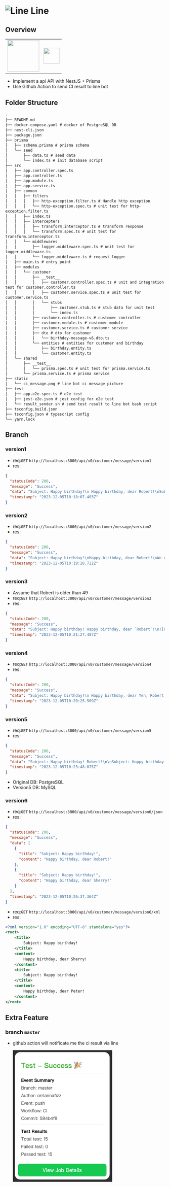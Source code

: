 # ![Line](https://line.me/static/c5bc5abac963fd619ec6d22240641a90/621c6/icon-line.png) Line

## Overview

<table>
  <tr>
    <td align="center" valign="middle">
      <img src="https://nestjs.com/img/logo_text.svg" width="100" height="100" />
    </td>
    <td align="center" valign="middle">
      <img src="https://prismalens.vercel.app/header/prisma-logo.svg" width="50" height="50" />
    </td>
  </tr>
</table>

- Implement a api API with NestJS + Prisma
- Use Github Action to send CI result to line bot

## Folder Structure

```
.
├── README.md
├── docker-compose.yaml # docker of PostgreSQL DB
├── nest-cli.json
├── package.json
├── prisma
│   ├── schema.prisma # prisma schema
│   └── seed
│       ├── data.ts # seed data
│       └── index.ts # init database script
├── src
│   ├── app.controller.spec.ts
│   ├── app.controller.ts
│   ├── app.module.ts
│   ├── app.service.ts
│   ├── common
│   │   ├── filters
│   │   │   ├── http-exception.filter.ts # Handle http exception
│   │   │   └── http-exception.spec.ts # unit test for http-exception.filter.ts
│   │   ├── index.ts
│   │   ├── intercepters
│   │   │   ├── transform.interceptor.ts # transform response
│   │   │   └── transform.spec.ts # unit test for transform.interceptor.ts
│   │   └── middlewares
│   │       ├── logger.middleware.spec.ts # unit test for logger.middleware.ts
│   │       └── logger.middleware.ts # request logger
│   ├── main.ts # entry point
│   ├── modules
│   │   └── customer
│   │       ├── __test__
│   │       │   ├── customer.controller.spec.ts # unit and integration test for customer.controller.ts
│   │       │   ├── customer.service.spec.ts # unit test for customer.service.ts
│   │       │   └── stubs
│   │       │       ├── customer.stub.ts # stub data for unit test
│   │       │       └── index.ts
│   │       ├── customer.controller.ts # customer controller
│   │       ├── customer.module.ts # customer module
│   │       ├── customer.service.ts # customer service
│   │       ├── dto # dto for customer
│   │       │   └── birthday-message-v6.dto.ts
│   │       └── entities # entities for customer and birthday
│   │           ├── birthday.entity.ts
│   │           └── customer.entity.ts
│   └── shared
│       ├── __test__
│       │   └── prisma.spec.ts # unit test for prisma.service.ts
│       └── prisma.service.ts # prisma service
├── static
│   └── ci_message.png # line bot ci message picture
├── test
│   ├── app.e2e-spec.ts # e2e test
│   ├── jest-e2e.json # jest config for e2e test
│   └── result_sender.sh # send test result to line bot bash script
├── tsconfig.build.json
├── tsconfig.json # typescript config
└── yarn.lock
```

## Branch

### version1

- req:`GET` `http://localhost:3000/api/v0/customer/message/version1`
- res:

```json
{
  "statusCode": 200,
  "message": "Success",
  "data": "Subject: Happy birthday!\n Happy birthday, dear Robert!\nSubject: Happy birthday!\n Happy birthday, dear Sherry!",
  "timestamp": "2023-12-05T10:18:07.403Z"
}
```

### version2

- req:`GET` `http://localhost:3000/api/v0/customer/message/version2`
- res:

```json
{
  "statusCode": 200,
  "message": "Success",
  "data": "Subject: Happy birthday!\nHappy birthday, dear Robert!\nWe offer special discount 20% off for the following items:\nWhite Wine, iPhone X\nSubject: Happy birthday!\nHappy birthday, dear Sherry!\nWe offer special discount 50% off for the following items:\nCosmetic, LV Handbags",
  "timestamp": "2023-12-05T10:19:28.722Z"
}
```

### version3

- Assume that Robert is older than 49
- req:`GET` `http://localhost:3000/api/v0/customer/message/version3`
- res:

```json
{
  "statusCode": 200,
  "message": "Success",
  "data": "Subject: Happy birthday! Happy birthday, dear `Robert`!\n![Happy Birthday](https://tonsofthanks.com/wp-content/uploads/2023/08/Hot-Dog-Funny-Birthday-Meme.jpg)\nSubject: Happy birthday! Happy birthday, dear `Sherry`!\n",
  "timestamp": "2023-12-05T10:21:27.487Z"
}
```

### version4

- req:`GET` `http://localhost:3000/api/v0/customer/message/version4`
- res:

```json
{
  "statusCode": 200,
  "message": "Success",
  "data": "Subject: Happy birthday!\n Happy birthday, dear Yen, Robert!\nSubject: Happy birthday!\n Happy birthday, dear Chang, Sherry!",
  "timestamp": "2023-12-05T10:20:25.509Z"
}
```

### version5

- req:`GET` `http://localhost:3000/api/v0/customer/message/version5`
- res:

```json
{
  "statusCode": 200,
  "message": "Success",
  "data": "Subject: Happy birthday! Robert!\n\nSubject: Happy birthday! Sherry!",
  "timestamp": "2023-12-05T10:23:48.075Z"
}
```

- Original DB: PostgreSQL
- Version5 DB: MySQL

### version6

- req:`GET` `http://localhost:3000/api/v0/customer/message/version6/json`
- res:

```json
{
  "statusCode": 200,
  "message": "Success",
  "data": [
    {
      "title": "Subject: Happy birthday!",
      "content": "Happy birthday, dear Robert!"
    },
    {
      "title": "Subject: Happy birthday!",
      "content": "Happy birthday, dear Sherry!"
    }
  ],
  "timestamp": "2023-12-05T10:26:37.364Z"
}
```

- req:`GET` `http://localhost:3000/api/v0/customer/message/version6/xml`
- res:

```xml
<?xml version="1.0" encoding="UTF-8" standalone="yes"?>
<root>
    <title>
        Subject: Happy birthday!
    </title>
    <content>
        Happy birthday, dear Sherry!
    </content>
    <title>
        Subject: Happy birthday!
    </title>
    <content>
        Happy birthday, dear Peter!
    </content>
</root>
```

## Extra Feature

### branch `master`

- github action will notificate me the ci result via line

  ![Line bot picture](/static/ci_message.png)
